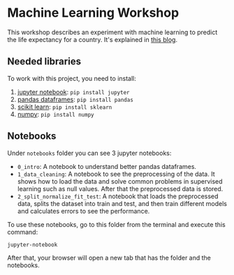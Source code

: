 # Machine Learning Workshop

This workshop describes an experiment with machine learning to predict the life expectancy for a country.
It's explained in [this blog](https://www.rootstrap.com/blog/a-prediction-experiment-with-machine-learning/).

## Needed libraries

To work with this project, you need to install:

1. [jupyter notebook](https://jupyter.org/): `pip install jupyter`
2. [pandas dataframes](https://pandas.pydata.org/): `pip install pandas`
3. [scikit learn](https://scikit-learn.org/stable/): `pip install sklearn`
4. [numpy](https://numpy.org/): `pip install numpy`

## Notebooks

Under `notebooks` folder you can see 3 jupyter notebooks:

- `0_intro`: A notebook to understand better pandas dataframes.
- `1_data_cleaning`: A notebook to see the preprocessing of the data. It shows how to load the data and solve common problems in supervised learning such as null values. After that the preprocessed data is stored.
- `2_split_normalize_fit_test`: A notebook that loads the preprocessed data, splits the dataset into train and test, and then train different models and calculates errors to see the performance.

To use these notebooks, go to this folder from the terminal and execute this command:

```
jupyter-notebook
```

After that, your browser will open a new tab that has the folder and the notebooks.
